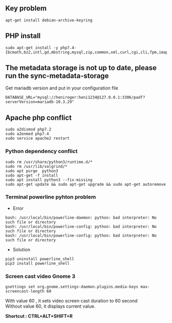 

## Key problem
```
apt-get install debian-archive-keyring
```
## PHP install
```
sudo apt-get install -y php7.4-{bcmath,bz2,intl,gd,mbstring,mysql,zip,common,xml,curl,cgi,cli,fpm,imap,ldap}
```
## The metadata storage is not up to date, please run the sync-metadata-storage 
Get mariadb version and put in your configuration file
```
DATABASE_URL="mysql://heniroger:heni1234@127.0.0.1:3306/padf?serverVersion=mariadb-10.3.29"
```

## Apache php conflict
```
sudo a2dismod php7.2
sudo a2enmod php7.4
sudo service apache2 restart
```
### Python dependency conflict

```
sudo rm /usr/share/python3/runtime.d/*
sudo rm /usr/lib/valgrind/*
sudo apt purge  python3
sudo apt-get -f install
sudo apt install python3 --fix-missing
sudo apt-get update && sudo apt-get upgrade && sudo apt-get autoremove
```

### Terminal powerline pyhton problem
- Error
```
bash: /usr/local/bin/powerline-daemon: python: bad interpreter: No such file or directory
bash: /usr/local/bin/powerline-config: python: bad interpreter: No such file or directory
bash: /usr/local/bin/powerline-config: python: bad interpreter: No such file or directory

```
- Solution

```
pip3 uninstall powerline_shell
pip3 install powerline_shell
```

### Screen cast video Gnome 3
```
gsettings set org.gnome.settings-daemon.plugins.media-keys max-screencast-length 60
```
With value 60 , it sets video screen cast duration to 60 second \
Without value 60, it displays current value. 

**Shortcut : CTRL+ALT+SHIFT+R**
